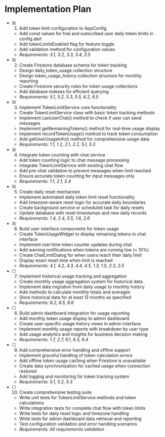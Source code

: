 # Implementation Plan

- [x] 1. Add token limit configuration to AppConfig





  - Add const values for trial and subscribed user daily token limits in config.dart
  - Add tokenLimitsEnabled flag for feature toggle
  - Add validation method for configuration values
  - _Requirements: 3.1, 3.2, 3.3, 3.4, 3.5_

- [x] 2. Create Firestore database schema for token tracking





  - Design daily_token_usage collection structure
  - Design token_usage_history collection structure for monthly reporting
  - Create Firestore security rules for token usage collections
  - Add database indexes for efficient querying
  - _Requirements: 5.1, 5.2, 5.3, 5.5, 6.2, 6.5_

- [x] 3. Implement TokenLimitService core functionality





  - Create TokenLimitService class with basic token tracking methods
  - Implement canUserChat() method to check if user can send messages
  - Implement getRemainingTokens() method for real-time usage display
  - Implement recordTokenUsage() method to track token consumption
  - Add getUserUsageInfo() method for comprehensive usage data
  - _Requirements: 1.1, 1.2, 2.1, 2.2, 5.1, 5.3_

- [x] 4. Integrate token counting with chat service





  - Add token counting logic to chat message processing
  - Integrate TokenLimitService with existing chat flow
  - Add pre-chat validation to prevent messages when limit reached
  - Ensure accurate token counting for input messages only
  - _Requirements: 1.1, 2.1, 5.4_

- [x] 5. Create daily reset mechanism





  - Implement automated daily token limit reset functionality
  - Add timezone-aware reset logic for accurate daily boundaries
  - Create background service or scheduled task for daily resets
  - Update database with reset timestamps and new daily records
  - _Requirements: 1.4, 2.4, 5.5, 1.6, 2.6_

- [x] 6. Build user interface components for token usage





  - Create TokenUsageWidget to display remaining tokens in chat interface
  - Implement real-time token counter updates during chat
  - Add warning notifications when tokens are running low (< 10%)
  - Create ChatLimitDialog for when users reach their daily limit
  - Display exact reset time when limit is reached
  - _Requirements: 4.1, 4.2, 4.3, 4.4, 4.5, 1.3, 1.5, 2.3, 2.5_

- [ ] 7. Implement historical usage tracking and aggregation
  - Create monthly usage aggregation system for historical data
  - Implement data migration from daily usage to monthly history
  - Add methods to calculate monthly totals and averages
  - Store historical data for at least 12 months as specified
  - _Requirements: 6.2, 6.5, 6.6_

- [ ] 8. Build admin dashboard integration for usage reporting
  - Add monthly token usage display to admin dashboard
  - Create user-specific usage history views in admin interface
  - Implement monthly usage reports with breakdown by user type
  - Add usage analytics and insights for business decision making
  - _Requirements: 1.7, 2.7, 6.1, 6.3, 6.4_

- [ ] 9. Add comprehensive error handling and offline support
  - Implement graceful handling of token calculation errors
  - Add offline token usage caching when Firestore is unavailable
  - Create data synchronization for cached usage when connection restored
  - Add logging and monitoring for token tracking system
  - _Requirements: 5.1, 5.2, 5.3_

- [ ] 10. Create comprehensive testing suite
  - Write unit tests for TokenLimitService methods and token calculations
  - Write integration tests for complete chat flow with token limits
  - Write tests for daily reset logic and timezone handling
  - Write tests for admin dashboard data retrieval and reporting
  - Test configuration validation and error handling scenarios
  - _Requirements: All requirements validation_